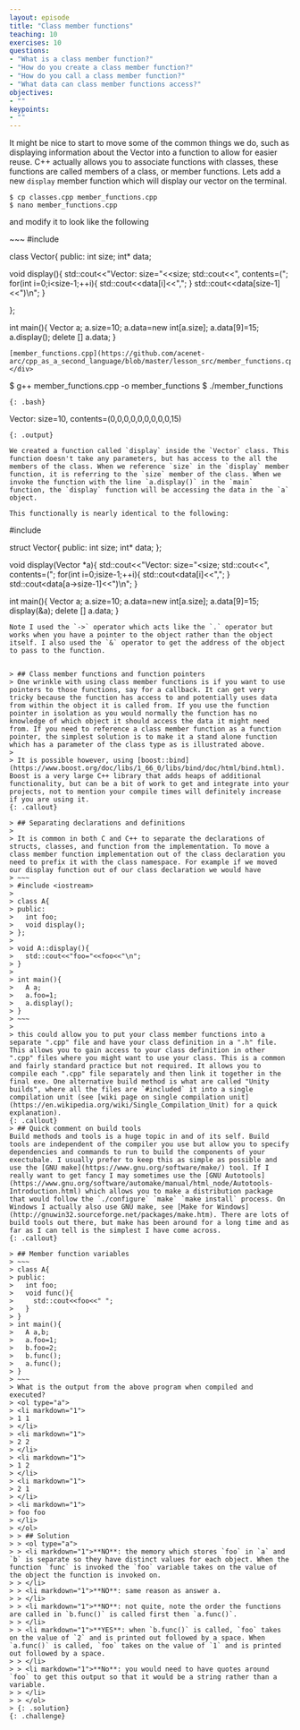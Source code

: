 ```yaml
---
layout: episode
title: "Class member functions"
teaching: 10
exercises: 10
questions:
- "What is a class member function?"
- "How do you create a class member function?"
- "How do you call a class member function?"
- "What data can class member functions access?"
objectives:
- ""
keypoints:
- ""
---
```


It might be nice to start to move some of the common things we do, such as displaying information about the Vector into a function to allow for easier reuse. C++ actually allows you to associate functions with classes, these functions are called members of a class, or member functions. Lets add a new `display` member function which will display our vector on the terminal.

~~~
$ cp classes.cpp member_functions.cpp
$ nano member_functions.cpp
~~~
and modify it to look like the following

<div class="gitfile" markdown="1">
~~~
#include <iostream>

class Vector{
public:
  int size;
  int* data;
  
  void display(){
    std::cout<<"Vector: size="<<size;
    std::cout<<", contents=(";
    for(int i=0;i<size-1;++i){
      std::cout<<data[i]<<",";
    }
    std::cout<<data[size-1]<<")\n";
  }
  
};

int main(){
  Vector a;
  a.size=10;
  a.data=new int[a.size];
  a.data[9]=15;
  a.display();
  delete [] a.data;
}
~~~
[member_functions.cpp](https://github.com/acenet-arc/cpp_as_a_second_language/blob/master/lesson_src/member_functions.cpp)
</div>
~~~
$ g++ member_functions.cpp -o member_functions
$ ./member_functions
~~~
{: .bash}
~~~
Vector: size=10, contents=(0,0,0,0,0,0,0,0,0,15)
~~~
{: .output}

We created a function called `display` inside the `Vector` class. This function doesn't take any parameters, but has access to the all the members of the class. When we reference `size` in the `display` member function, it is referring to the `size` member of the class. When we invoke the function with the line `a.display()` in the `main` function, the `display` function will be accessing the data in the `a` object.

This functionally is nearly identical to the following:

~~~
#include <iostream>

struct Vector{
public:
  int size;
  int* data;
};

void display(Vector *a){
  std::cout<<"Vector: size="<<a->size;
  std::cout<<", contents=(";
  for(int i=0;i<a->size-1;++i){
    std::cout<<a->data[i]<<",";
  }
  std::cout<<a->data[a->size-1]<<")\n";
}

int main(){
  Vector a;
  a.size=10;
  a.data=new int[a.size];
  a.data[9]=15;
  display(&a);
  delete [] a.data;
}
~~~
Note I used the `->` operator which acts like the `.` operator but works when you have a pointer to the object rather than the object itself. I also used the `&` operator to get the address of the object to pass to the function.


> ## Class member functions and function pointers
> One wrinkle with using class member functions is if you want to use pointers to those functions, say for a callback. It can get very tricky because the function has access to and potentially uses data from within the object it is called from. If you use the function pointer in isolation as you would normally the function has no knowledge of which object it should access the data it might need from. If you need to reference a class member function as a function pointer, the simplest solution is to make it a stand alone function which has a parameter of the class type as is illustrated above.
>
> It is possible however, using [boost::bind](https://www.boost.org/doc/libs/1_66_0/libs/bind/doc/html/bind.html). Boost is a very large C++ library that adds heaps of additional functionality, but can be a bit of work to get and integrate into your projects, not to mention your compile times will definitely increase if you are using it.
{: .callout}

> ## Separating declarations and definitions
> 
> It is common in both C and C++ to separate the declarations of structs, classes, and function from the implementation. To move a class member function implementation out of the class declaration you need to prefix it with the class namespace. For example if we moved our display function out of our class declaration we would have
> ~~~
> #include <iostream>
> 
> class A{
> public:
>   int foo;
>   void display();
> };
> 
> void A::display(){
>   std::cout<<"foo="<<foo<<"\n";
> }
> 
> int main(){
>   A a;
>   a.foo=1;
>   a.display();
> }
> ~~~
> 
> this could allow you to put your class member functions into a separate ".cpp" file and have your class definition in a ".h" file. This allows you to gain access to your class definition in other ".cpp" files where you might want to use your class. This is a common and fairly standard practice but not required. It allows you to compile each ".cpp" file separately and then link it together in the final exe. One alternative build method is what are called "Unity builds", where all the files are `#included` it into a single compilation unit (see [wiki page on single compilation unit](https://en.wikipedia.org/wiki/Single_Compilation_Unit) for a quick explanation).
{: .callout}
> ## Quick comment on build tools
Build methods and tools is a huge topic in and of its self. Build tools are independent of the compiler you use but allow you to specify dependencies and commands to run to build the components of your exectubale. I usually prefer to keep this as simple as possible and use the [GNU make](https://www.gnu.org/software/make/) tool. If I really want to get fancy I may sometimes use the [GNU Autotools](https://www.gnu.org/software/automake/manual/html_node/Autotools-Introduction.html) which allows you to make a distribution package that would follow the `./configure` `make` `make install` process. On Windows I actually also use GNU make, see [Make for Windows](http://gnuwin32.sourceforge.net/packages/make.htm). There are lots of build tools out there, but make has been around for a long time and as far as I can tell is the simplest I have come across.
{: .callout}

> ## Member function variables
> ~~~
> class A{
> public:
>   int foo;
>   void func(){
>     std::cout<<foo<<" ";
>   }
> }
> int main(){
>   A a,b;
>   a.foo=1;
>   b.foo=2;
>   b.func();
>   a.func();
> }
> ~~~
> What is the output from the above program when compiled and executed?
> <ol type="a">
> <li markdown="1">
> 1 1 
> </li>
> <li markdown="1">
> 2 2 
> </li>
> <li markdown="1">
> 1 2 
> </li>
> <li markdown="1">
> 2 1
> </li>
> <li markdown="1">
> foo foo
> </li>
> </ol>
> > ## Solution
> > <ol type="a">
> > <li markdown="1">**NO**: the memory which stores `foo` in `a` and `b` is separate so they have distinct values for each object. When the function `func` is invoked the `foo` variable takes on the value of the object the function is invoked on.
> > </li>
> > <li markdown="1">**NO**: same reason as answer a.
> > </li>
> > <li markdown="1">**NO**: not quite, note the order the functions are called in `b.func()` is called first then `a.func()`.
> > </li>
> > <li markdown="1">**YES**: when `b.func()` is called, `foo` takes on the value of `2` and is printed out followed by a space. When `a.func()` is called, `foo` takes on the value of `1` and is printed out followed by a space.
> > </li>
> > <li markdown="1">**No**: you would need to have quotes around `foo` to get this output so that it would be a string rather than a variable.
> > </li>
> > </ol>
> {: .solution}
{: .challenge}
